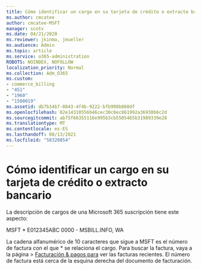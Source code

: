 ```yaml
---
title: Cómo identificar un cargo en su tarjeta de crédito o extracto bancario
ms.author: cmcatee
author: cmcatee-MSFT
manager: scotv
ms.date: 04/21/2020
ms.reviewer: jkinma, jmueller
ms.audience: Admin
ms.topic: article
ms.service: o365-administration
ROBOTS: NOINDEX, NOFOLLOW
localization_priority: Normal
ms.collection: Adm_O365
ms.custom:
- commerce_billing
- "451"
- "1960"
- "1500019"
ms.assetid: db7b34b7-0843-4f4b-9222-bfb998b860df
ms.openlocfilehash: 82e14310556b46cec30c8ec861992a36930b6c2d
ms.sourcegitcommit: ab75f66355116e995b3cb5505465b31989339e28
ms.translationtype: MT
ms.contentlocale: es-ES
ms.lasthandoff: 08/13/2021
ms.locfileid: "58320854"
---
```

# <a name="how-to-identify-a-charge-on-your-credit-card-or-bank-statement"></a>Cómo identificar un cargo en su tarjeta de crédito o extracto bancario

La descripción de cargos de una Microsoft 365 suscripción tiene este aspecto:
  
MSFT \* E012345ABC 0000 - MSBILL.INFO, WA
  
La cadena alfanumérico de 10 caracteres que sigue a MSFT es el número de factura con el que \* se relaciona el cargo. Para buscar la factura,  vaya a la página \> [Facturación & pagos para](https://go.microsoft.com/fwlink/p/?linkid=848039) ver las facturas recientes. El número de factura está cerca de la esquina derecha del documento de facturación.